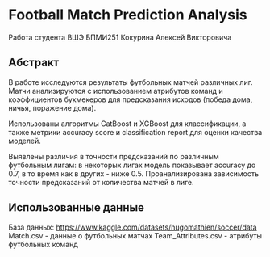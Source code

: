 # Football Match Prediction Analysis
Работа студента ВШЭ БПМИ251 Кокурина Алексей Викторовича

## Абстракт
В работе исследуются результаты футбольных матчей различных лиг. Матчи анализируются с использованием атрибутов команд и коэффициентов букмекеров для предсказания исходов (победа дома, ничья, поражение дома).

Использованы алгоритмы CatBoost и XGBoost для классификации, а также метрики accuracy score и classification report для оценки качества моделей.

Выявлены различия в точности предсказаний по различным футбольным лигам: в некоторых лигах модель показывает accuracy до 0.7, в то время как в других - ниже 0.5. Проанализирована зависимость точности предсказаний от количества матчей в лиге.

## Использованные данные
База данных: https://www.kaggle.com/datasets/hugomathien/soccer/data
Match.csv - данные о футбольных матчах
Team_Attributes.csv - атрибуты футбольных команд
